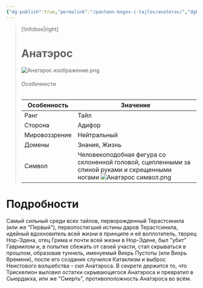 ```yaml
---
{"dg-publish":true,"permalink":"/panteon-bogov-i-tajlov/anateros/","dgPassFrontmatter":true}
---
```


> [!infobox|right]
> # Анатэрос
> ![Анатэрос изображение.png](/img/user/%D0%98%D0%B7%D0%BE%D0%B1%D1%80%D0%B0%D0%B6%D0%B5%D0%BD%D0%B8%D1%8F/%D0%90%D0%BD%D0%B0%D1%82%D1%8D%D1%80%D0%BE%D1%81%20%D0%B8%D0%B7%D0%BE%D0%B1%D1%80%D0%B0%D0%B6%D0%B5%D0%BD%D0%B8%D0%B5.png)
> ###### Особенности
> | Особенность | Значение |
> | ---- | ---- |
> | Ранг |Тайл |
> | Сторона | Адифор|
> | Мировоззрение | Нейтральный |
> | Домены |Знания, Жизнь|
> |Символ| Человекоподобная фигура со склоненной головой, сцепленными за спиной руками и скрещенными ногами ![Анатэрос символ.png](/img/user/%D0%98%D0%B7%D0%BE%D0%B1%D1%80%D0%B0%D0%B6%D0%B5%D0%BD%D0%B8%D1%8F/%D0%90%D0%BD%D0%B0%D1%82%D1%8D%D1%80%D0%BE%D1%81%20%D1%81%D0%B8%D0%BC%D0%B2%D0%BE%D0%BB.png)|

# Подробности

Самый сильный среди всех тайлов, перворожденный Терастсинила (или же "Первый"), первопостигший истины даров Терастсинила, идейный вдохновитель всей жизни в принципе и её воплотитель, творец Нор-Эдена, отец Грима и почти всей жизни в Нор-Эдене, был "убит" Гавриилом и, в попытке сбежать от своей участи, стал скрываться в прошлом, образовав туннель, именуемый Вихрь Пустоты (или Вихрь Времени), после его создания случился Катаклизм и выброс Неистового волшебства - сил Анатэроса. В секрете держится то, что Трискелион выловил остатки скрывающегося Анатэроса и превратил в Сьюрдакха, или же "Смерть", противоположность Анатэроса во всём.